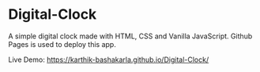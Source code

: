 # Digital-Clock

A simple digital clock made with HTML, CSS and Vanilla JavaScript.
Github Pages is used to deploy this app. 

Live Demo: https://karthik-bashakarla.github.io/Digital-Clock/




